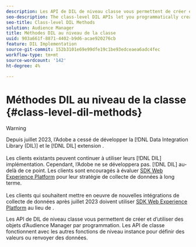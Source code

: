 ```yaml
---
description: Les API de DIL de niveau classe vous permettent de créer et d’utiliser des objets d’Audience Manager par programmation. Les API de classe fonctionnent avec les autres fonctions de niveau instance pour définir des valeurs ou renvoyer des données.
seo-description: The class-level DIL APIs let you programmatically create and work with Audience Manager objects. The class-level APIs work with the other instance-level functions to set values or return data.
seo-title: Class-level DIL Methods
solution: Audience Manager
title: Méthodes DIL au niveau de la classe
uuid: 903a661f-8871-4402-b9d6-acae920276cb
feature: DIL Implementation
source-git-commit: 152b3101e69e99dfe19c1be93edceaea6adc4fec
workflow-type: tm+mt
source-wordcount: '142'
ht-degree: 4%

---
```



# Méthodes DIL au niveau de la classe {#class-level-dil-methods}

>[!WARNING]
>
>Depuis juillet 2023, l’Adobe a cessé de développer la [!DNL Data Integration Library (DIL)] et le [!DNL DIL] extension .
><br><br>
>Les clients existants peuvent continuer à utiliser leurs [!DNL DIL] implémentation. Cependant, l’Adobe ne se développera pas. [!DNL DIL] au-delà de ce point. Les clients sont encouragés à évaluer [SDK Web Experience Platform](https://experienceleague.adobe.com/docs/experience-platform/edge/home.html?lang=en) pour leur stratégie de collecte de données à long terme.
><br><br>
>Les clients qui souhaitent mettre en oeuvre de nouvelles intégrations de collecte de données après juillet 2023 doivent utiliser [SDK Web Experience Platform](https://experienceleague.adobe.com/docs/experience-platform/edge/home.html?lang=en) au lieu de .



Les API de DIL de niveau classe vous permettent de créer et d’utiliser des objets d’Audience Manager par programmation. Les API de classe fonctionnent avec les autres fonctions de niveau instance pour définir des valeurs ou renvoyer des données.

<!-- 

c_dil_overview.xml

 -->

